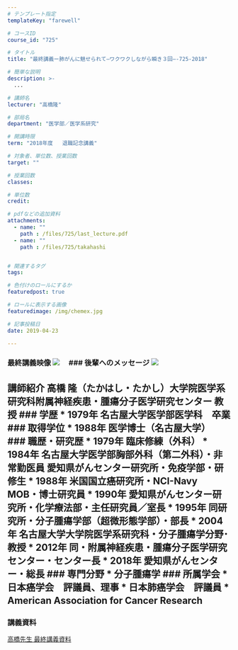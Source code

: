 ```yaml
---
# テンプレート指定
templateKey: "farewell"

# コースID
course_id: "725"

# タイトル
title: "最終講義ー肺がんに魅せられて–ワクワクしながら瞬き３回–-725-2018"

# 簡単な説明
description: >-
  ...

# 講師名
lecturer: "高橋隆"

# 部局名
department: "医学部／医学系研究"

# 開講時限
term: "2018年度	退職記念講義"

# 対象者、単位数、授業回数
target: ""

# 授業回数
classes: 

# 単位数
credit: 

# pdfなどの追加資料
attachments: 
  - name: "" 
    path : /files/725/last_lecture.pdf
  - name: "" 
    path : /files/725/takahashi


# 関連するタグ
tags:

# 色付けのロールにするか
featuredpost: true

# ロールに表示する画像
featuredimage: /img/chemex.jpg

# 記事投稿日
date: 2019-04-23

---
```

 ### 最終講義映像 [![](http://nuvideo.media.nagoya-u.ac.jp/thumbs/4771/5621)](https://nuvideo.media.nagoya-u.ac.jp/embed/46ef67eaa3db68c7abee7d6deb9bd298b5385c88)　 ### 後輩へのメッセージ [![](http://nuvideo.media.nagoya-u.ac.jp/thumbs/4758/5105)](https://nuvideo.media.nagoya-u.ac.jp/embed/f8da057471001a891d2ff8ff1b708a55843b0093)
 ## 講師紹介 高橋 隆（たかはし・たかし）大学院医学系研究科附属神経疾患・腫瘍分子医学研究センター 教授 ### 学歴 * 1979年 名古屋大学医学部医学科　卒業 ### 取得学位 * 1988年 医学博士（名古屋大学） ### 職歴・研究歴 * 1979年 臨床修練（外科） * 1984年 名古屋大学医学部胸部外科（第二外科）・非常勤医員 愛知県がんセンター研究所・免疫学部・研修生 * 1988年 米国国立癌研究所・NCI-Navy MOB・博士研究員 * 1990年 愛知県がんセンター研究所・化学療法部・主任研究員／室長 * 1995年 同研究所・分子腫瘍学部（超微形態学部）・部長 * 2004年 名古屋大学大学院医学系研究科・分子腫瘍学分野･教授 * 2012年 同・附属神経疾患・腫瘍分子医学研究センター・センター長 * 2018年 愛知県がんセンター・総長 ### 専門分野 * 分子腫瘍学 ### 所属学会 * 日本癌学会　評議員、理事 * 日本肺癌学会　評議員 * American Association for Cancer Research　
### 講義資料


[高橋先生 最終講義資料](/files/725/last_lecture.pdf) 
